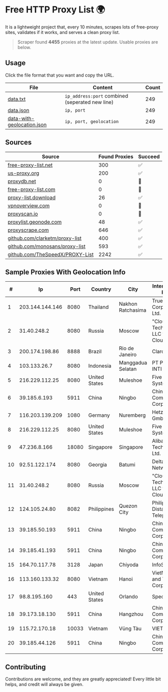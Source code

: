 
# Free HTTP Proxy List 🌍

It is a lightweight project that, every 10 minutes, scrapes lots of free-proxy sites, validates if it works, and serves a clean proxy list.


> Scraper found **4455** proxies at the latest update. Usable proxies are below.

## Usage

Click the file format that you want and copy the URL.


|File|Content|Count|
|----|-------|-----|
|[data.txt](https://raw.githubusercontent.com/themiralay/Proxy-List-World/master/data.txt)|`ip_address:port` combined (seperated new line)|249|
|[data.json](https://raw.githubusercontent.com/themiralay/Proxy-List-World/master/data.json)|`ip, port`|249|
|[data-with-geolocation.json](https://raw.githubusercontent.com/themiralay/Proxy-List-World/master/data-with-geolocation.json)|`ip, port, geolocation`|249|

## Sources

|Source|Found Proxies|Succeed|
|------|-------------|-------|
|[free-proxy-list.net](https://free-proxy-list.net)|300|✅|
|[us-proxy.org](https://www.us-proxy.org)|200|✅|
|[proxydb.net](http://proxydb.net)|0|🚫|
|[free-proxy-list.com](https://free-proxy-list.com/?page=&port=&type%5B%5D=http&type%5B%5D=https&up_time=0&search=Search)|0|🚫|
|[proxy-list.download](https://www.proxy-list.download/HTTP)|26|✅|
|[vpnoverview.com](https://vpnoverview.com/privacy/anonymous-browsing/free-proxy-servers)|0|🚫|
|[proxyscan.io](https://www.proxyscan.io)|0|🚫|
|[proxylist.geonode.com](https://proxylist.geonode.com/api/proxy-list?limit=300&page=1&sort_by=lastChecked&sort_type=desc&protocols=http,https)|48|✅|
|[proxyscrape.com](https://api.proxyscrape.com/v2/?request=displayproxies&protocol=http&timeout=10000&country=all&ssl=all&anonymity=all)|646|✅|
|[github.com/clarketm/proxy-list](https://raw.githubusercontent.com/clarketm/proxy-list/master/proxy-list-raw.txt)|400|✅|
|[github.com/monosans/proxy-list](https://raw.githubusercontent.com/monosans/proxy-list/main/proxies/http.txt)|593|✅|
|[github.com/TheSpeedX/PROXY-List](https://raw.githubusercontent.com/TheSpeedX/PROXY-List/master/http.txt)|2242|✅|


## Sample Proxies With Geolocation Info

|#|Ip|Port|Country|City|Internet Service Provider|
|-|--|----|-------|----|-------------------------|
|1|203.144.144.146|8080|Thailand|Nakhon Ratchasima|True Internet Corporation CO. Ltd.|
|2|31.40.248.2|8080|Russia|Moscow|"Cloud Technologies" LLC trading as Cloud.ru|
|3|200.174.198.86|8888|Brazil|Rio de Janeiro|Claro S.A|
|4|103.133.26.7|8080|Indonesia|Manggadua Selatan|PT PHATRIA INTI PERSADA|
|5|216.229.112.25|8080|United States|Muleshoe|Five Area Systems, LLC|
|6|39.185.6.193|5911|China|Ningbo|China Mobile Communications Corporation|
|7|116.203.139.209|1080|Germany|Nuremberg|Hetzner Online GmbH|
|8|216.229.112.25|8080|United States|Muleshoe|Five Area Systems, LLC|
|9|47.236.8.166|18080|Singapore|Singapore|Alibaba (US) Technology Co., Ltd.|
|10|92.51.122.174|8080|Georgia|Batumi|Deltanet-net Network|
|11|31.40.248.2|8080|Russia|Moscow|"Cloud Technologies" LLC trading as Cloud.ru|
|12|124.105.24.80|8082|Philippines|Quezon City|Philippine Long Distance Telephone Co.|
|13|39.185.50.193|5911|China|Ningbo|China Mobile Communications Corporation|
|14|39.185.41.193|5911|China|Ningbo|China Mobile Communications Corporation|
|15|164.70.117.78|3128|Japan|Chiyoda|InfoSphere|
|16|113.160.133.32|8080|Vietnam|Hanoi|VietNam Post and Telecom Corporation|
|17|98.8.195.160|443|United States|Orlando|Spectrum|
|18|39.173.18.130|5911|China|Hangzhou|China Mobile Communications Corporation|
|19|115.72.170.18|10033|Vietnam|Vũng Tàu|VIETELmetro|
|20|39.185.44.126|5911|China|Ningbo|China Mobile Communications Corporation|



## Contributing

Contributions are welcome, and they are greatly appreciated! Every
little bit helps, and credit will always be given.

